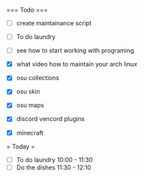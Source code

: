=== Todo ===

- [ ] create maintainance script
- [ ] To do laundry  
- [ ] see how to start working with programing
- [X] what video how to maintain your arch linux
- [X] osu collections
- [X] osu skin
- [X] osu maps
- [X] discord vencord plugins
- [X] minecraft


= Today =

- [ ] To do laundry 10:00 - 11:30
- [ ] Do the dishes 11:30 - 12:10
